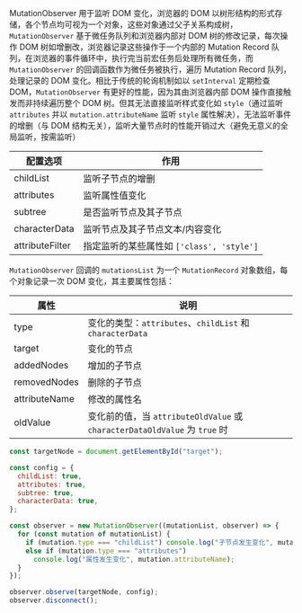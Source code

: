 MutationObserver 用于监听 DOM 变化，浏览器的 DOM 以树形结构的形式存储，各个节点均可视为一个对象，这些对象通过父子关系构成树，`MutationObserver` 基于微任务队列和浏览器内部对 DOM 树的修改记录，每次操作 DOM 树如增删改，浏览器记录这些操作于一个内部的 Mutation Record 队列，在浏览器的事件循环中，执行完当前宏任务后处理所有微任务，而`MutationObserver` 的回调函数作为微任务被执行，遍历 Mutation Record 队列，处理记录的 DOM 变化。相比于传统的轮询机制如以 `setInterval` 定期检查 DOM，`MutationObserver` 有更好的性能，因为其由浏览器内部 DOM 操作直接触发而非持续遍历整个 DOM 树。但其无法直接监听样式变化如 `style`（通过监听 `attributes` 并以 `mutation.attributeName` 监听 `style` 属性解决），无法监听事件的增删（与 DOM 结构无关），监听大量节点时的性能开销过大（避免无意义的全局监听，按需监听）

| 配置选项        | 作用                                      |
| --------------- | ----------------------------------------- |
| childList       | 监听子节点的增删                          |
| attributes      | 监听属性值变化                            |
| subtree         | 是否监听节点及其子节点                    |
| characterData   | 监听节点及其子节点文本/内容变化           |
| attributeFilter | 指定监听的某些属性如 `['class', 'style']` |

`MutationObserver` 回调的 `mutationsList` 为一个 `MutationRecord` 对象数组，每个对象记录一次 DOM 变化，其主要属性包括：

| 属性          | 说明                                                                       |
| ------------- | -------------------------------------------------------------------------- |
| type          | 变化的类型：`attributes`、`childList` 和 `characterData`                   |
| target        | 变化的节点                                                                 |
| addedNodes    | 增加的子节点                                                               |
| removedNodes  | 删除的子节点                                                               |
| attributeName | 修改的属性名                                                               |
| oldValue      | 变化前的值，当 `attributeOldValue` 或 `characterDataOldValue` 为 `true` 时 |

```js
const targetNode = document.getElementById("target");

const config = {
  childList: true,
  attributes: true,
  subtree: true,
  characterData: true,
};

const observer = new MutationObserver((mutationList, observer) => {
  for (const mutation of mutationList) {
    if (mutation.type === "childList") console.log("子节点发生变化", mutation);
    else if (mutation.type === "attributes")
      console.log("属性发生变化", mutation.attributeName);
  }
});

observer.observe(targetNode, config);
observer.disconnect();
```
